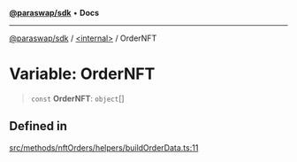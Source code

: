 [**@paraswap/sdk**](../../README.md) • **Docs**

***

[@paraswap/sdk](../../globals.md) / [\<internal\>](../README.md) / OrderNFT

# Variable: OrderNFT

> `const` **OrderNFT**: `object`[]

## Defined in

[src/methods/nftOrders/helpers/buildOrderData.ts:11](https://github.com/paraswap/paraswap-sdk/blob/master/src/methods/nftOrders/helpers/buildOrderData.ts#L11)
